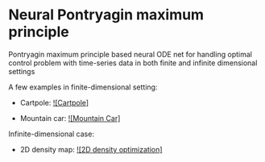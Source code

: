 # Neural Pontryagin maximum principle
Pontryagin maximum principle based neural ODE net for handling optimal control problem with time-series data in both finite and infinite dimensional settings

A few examples in finite-dimensional setting:

* Cartpole:
[![Cartpole]](videos/mp4/test_cartpole.mp4)

* Mountain car:
[![Mountain Car]](videos/mp4/test_mountain_car.mp4)

Infinite-dimensional case:
* 2D density map:
[![2D density optimization]](videos/mp4/test_shape_opt.mp4)